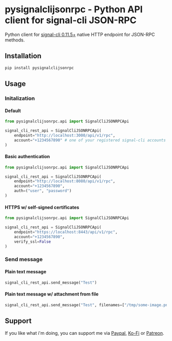 # pysignalclijsonrpc - Python API client for signal-cli JSON-RPC

Python client for [signal-cli 0.11.5+](https://github.com/AsamK/signal-cli/blob/master/CHANGELOG.md#0115---2022-11-07) native HTTP endpoint for JSON-RPC methods.

## Installation

```bash
pip install pysignalclijsonrpc
```

## Usage

### Initalization

#### Default

```python
from pysignalclijsonrpc.api import SignalCliJSONRPCApi

signal_cli_rest_api = SignalCliJSONRPCApi(
    endpoint="http://localhost:3000/api/v1/rpc",
    account="+1234567890" # one of your registered signal-cli accounts
)
```

#### Basic authentication

```python
from pysignalclijsonrpc.api import SignalCliJSONRPCApi

signal_cli_rest_api = SignalCliJSONRPCApi(
    endpoint="http://localhost:8080/api/v1/rpc",
    account="+1234567890",
    auth=("user", "password")
)
```

#### HTTPS w/ self-signed certificates

```python
from pysignalclijsonrpc.api import SignalCliJSONRPCApi

signal_cli_rest_api = SignalCliJSONRPCApi(
    endpoint="https://localhost:8443/api/v1/rpc",
    account="+1234567890",
    verify_ssl=False
)
```

### Send message

#### Plain text message

```python
signal_cli_rest_api.send_message("Test")
```

#### Plain text message w/ attachment from file

```python
signal_cli_rest_api.send_message("Test", filenames=["/tmp/some-image.png"])
```

## Support

If you like what i'm doing, you can support me via [Paypal](https://paypal.me/morph027), [Ko-Fi](https://ko-fi.com/morph027) or [Patreon](https://www.patreon.com/morph027).
